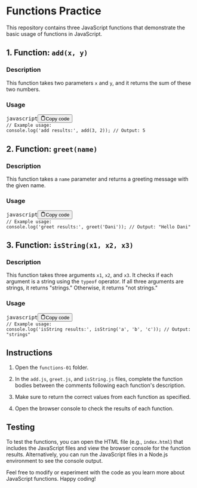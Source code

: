 <div class="markdown prose w-full break-words dark:prose-invert light"><h1>Functions Practice</h1><p>This repository contains three JavaScript functions that demonstrate the basic usage of functions in JavaScript.</p><h2>1. Function: <code>add(x, y)</code></h2><h3>Description</h3><p>This function takes two parameters <code>x</code> and <code>y</code>, and it returns the sum of these two numbers.</p><h3>Usage</h3><pre><div class="bg-black rounded-md mb-4"><div class="flex items-center relative text-gray-200 bg-gray-800 px-4 py-2 text-xs font-sans justify-between rounded-t-md"><span>javascript</span><button class="flex ml-auto gap-2"><svg stroke="currentColor" fill="none" stroke-width="2" viewBox="0 0 24 24" stroke-linecap="round" stroke-linejoin="round" class="h-4 w-4" height="1em" width="1em" xmlns="http://www.w3.org/2000/svg"><path d="M16 4h2a2 2 0 0 1 2 2v14a2 2 0 0 1-2 2H6a2 2 0 0 1-2-2V6a2 2 0 0 1 2-2h2"></path><rect x="8" y="2" width="8" height="4" rx="1" ry="1"></rect></svg>Copy code</button></div><div class="p-4 overflow-y-auto"><code class="!whitespace-pre hljs language-javascript"><span class="hljs-comment">// Example usage:</span>
<span class="hljs-variable language_">console</span>.<span class="hljs-title function_">log</span>(<span class="hljs-string">'add results:'</span>, <span class="hljs-title function_">add</span>(<span class="hljs-number">3</span>, <span class="hljs-number">2</span>)); <span class="hljs-comment">// Output: 5</span>
</code></div></div></pre><h2>2. Function: <code>greet(name)</code></h2><h3>Description</h3><p>This function takes a <code>name</code> parameter and returns a greeting message with the given name.</p><h3>Usage</h3><pre><div class="bg-black rounded-md mb-4"><div class="flex items-center relative text-gray-200 bg-gray-800 px-4 py-2 text-xs font-sans justify-between rounded-t-md"><span>javascript</span><button class="flex ml-auto gap-2"><svg stroke="currentColor" fill="none" stroke-width="2" viewBox="0 0 24 24" stroke-linecap="round" stroke-linejoin="round" class="h-4 w-4" height="1em" width="1em" xmlns="http://www.w3.org/2000/svg"><path d="M16 4h2a2 2 0 0 1 2 2v14a2 2 0 0 1-2 2H6a2 2 0 0 1-2-2V6a2 2 0 0 1 2-2h2"></path><rect x="8" y="2" width="8" height="4" rx="1" ry="1"></rect></svg>Copy code</button></div><div class="p-4 overflow-y-auto"><code class="!whitespace-pre hljs language-javascript"><span class="hljs-comment">// Example usage:</span>
<span class="hljs-variable language_">console</span>.<span class="hljs-title function_">log</span>(<span class="hljs-string">'greet results:'</span>, <span class="hljs-title function_">greet</span>(<span class="hljs-string">'Dani'</span>)); <span class="hljs-comment">// Output: "Hello Dani"</span>
</code></div></div></pre><h2>3. Function: <code>isString(x1, x2, x3)</code></h2><h3>Description</h3><p>This function takes three arguments <code>x1</code>, <code>x2</code>, and <code>x3</code>. It checks if each argument is a string using the <code>typeof</code> operator. If all three arguments are strings, it returns "strings." Otherwise, it returns "not strings."</p><h3>Usage</h3><pre><div class="bg-black rounded-md mb-4"><div class="flex items-center relative text-gray-200 bg-gray-800 px-4 py-2 text-xs font-sans justify-between rounded-t-md"><span>javascript</span><button class="flex ml-auto gap-2"><svg stroke="currentColor" fill="none" stroke-width="2" viewBox="0 0 24 24" stroke-linecap="round" stroke-linejoin="round" class="h-4 w-4" height="1em" width="1em" xmlns="http://www.w3.org/2000/svg"><path d="M16 4h2a2 2 0 0 1 2 2v14a2 2 0 0 1-2 2H6a2 2 0 0 1-2-2V6a2 2 0 0 1 2-2h2"></path><rect x="8" y="2" width="8" height="4" rx="1" ry="1"></rect></svg>Copy code</button></div><div class="p-4 overflow-y-auto"><code class="!whitespace-pre hljs language-javascript"><span class="hljs-comment">// Example usage:</span>
<span class="hljs-variable language_">console</span>.<span class="hljs-title function_">log</span>(<span class="hljs-string">'isString results:'</span>, <span class="hljs-title function_">isString</span>(<span class="hljs-string">'a'</span>, <span class="hljs-string">'b'</span>, <span class="hljs-string">'c'</span>)); <span class="hljs-comment">// Output: "strings"</span>
</code></div></div></pre><h2>Instructions</h2><ol><li><p>Open the <code>functions-01</code> folder.</p></li><li><p>In the <code>add.js</code>, <code>greet.js</code>, and <code>isString.js</code> files, complete the function bodies between the comments following each function's description.</p></li><li><p>Make sure to return the correct values from each function as specified.</p></li><li><p>Open the browser console to check the results of each function.</p></li></ol><h2>Testing</h2><p>To test the functions, you can open the HTML file (e.g., <code>index.html</code>) that includes the JavaScript files and view the browser console for the function results. Alternatively, you can run the JavaScript files in a Node.js environment to see the console output.</p><p>Feel free to modify or experiment with the code as you learn more about JavaScript functions. Happy coding!</p></div>
